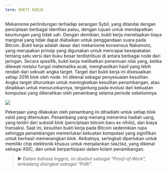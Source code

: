 ```yaml
---
term: BUKTI KERJA
---
```


Mekanisme perlindungan terhadap serangan Sybil, yang ditandai dengan penciptaan berbagai identitas palsu, dengan tujuan untuk mendapatkan keuntungan yang tidak sah. Dengan demikian, bukti kerja menetapkan biaya marginal yang tidak dapat diabaikan untuk penggandaan suara pada Bitcoin. Bukti kerja adalah dasar dari mekanisme konsensus Nakamoto, yang merupakan prinsip yang digunakan untuk mencapai kesepakatan tentang satu versi dari buku besar terdistribusi di antara berbagai node dari jaringan. Secara spesifik, bukti kerja melibatkan penemuan nilai yang, ketika dilewati melalui fungsi matematika acak, menghasilkan hasil yang lebih rendah dari sebuah angka target. Target dari bukti kerja ini disesuaikan setiap 2016 blok oleh node. Ini dikenal sebagai penyesuaian kesulitan. Angka target diturunkan untuk meningkatkan kesulitan penambangan, atau dinaikkan untuk menurunkannya, tergantung pada evolusi dari kekuatan komputasi yang dikerahkan oleh penambang selama periode sebelumnya.

![](../../dictionnaire/assets/34.png)

Pekerjaan yang dilakukan oleh penambang ini dihadiahi untuk setiap blok valid yang ditemukan. Penambang yang menang menerima hadiah uang, yang terdiri dari subsidi blok (penciptaan bitcoin baru ex nihilo), dan biaya transaksi. Saat ini, kesulitan bukti kerja pada Bitcoin sedemikian rupa sehingga penambangan memerlukan kekuatan komputasi yang signifikan untuk berhasil memenangkan blok. Akibatnya, seringkali diperlukan untuk memiliki chip elektronik khusus untuk menjalankan `SHA256d`, yang dikenal sebagai ASIC, dan untuk berpartisipasi dalam kolam penambangan.

> ► *Dalam bahasa Inggris, ini disebut sebagai "Proof-of-Work", terkadang disingkat sebagai "PoW".*